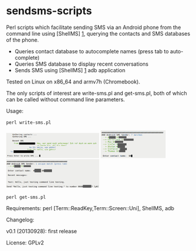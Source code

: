 sendsms-scripts
===============

Perl scripts which facilitate sending SMS via an Android phone from the command line using [ShellMS] [1], querying the contacts and SMS databases of the phone.

 * Queries contact database to autocomplete names (press tab to auto-complete)
 * Queries SMS database to display recent conversations
 * Sends SMS using [ShellMS] [1] adb application

Tested on Linux on x86_64 and armv7h (Chromebook).

The only scripts of interest are write-sms.pl and get-sms.pl, both of which can be called without command line parameters.

Usage:

    perl write-sms.pl
    
<img src="./pic/screen1.png" alt="Recent SMS displayed" width="50%" height="50%"/>

<img src="./pic/screen2.png" alt="Searching for contact" width="35%"/>

<img src="./pic/screen3.png" alt="Writing SMS" width="50%" height="50%"/>

    perl get-sms.pl

Requirements:
perl [Term::ReadKey,Term::Screen::Uni], ShellMS, adb

Changelog:

v0.1 (20130928): first release

License: GPLv2

[1]: https://github.com/try2codesecure/ShellMS
